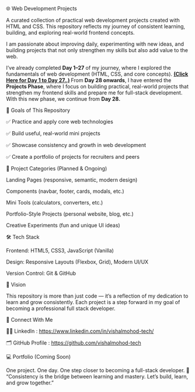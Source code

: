🌐 Web Development Projects

A curated collection of practical web development projects created with HTML and CSS.
This repository reflects my journey of consistent learning, building, and exploring real-world frontend concepts.

I am passionate about improving daily, experimenting with new ideas, and building projects that not only strengthen my skills but also add value to the web.

 I’ve already completed <strong>Day 1–27</strong> of my journey, where I explored the fundamentals of web development (HTML, CSS, and core concepts). <strong> <a href="https://vishalmohod-tech.github.io/learns-webdev/" target="_blank">(Click Here for Day 1 to Day 27..)</a> </strong>
         From <strong>Day 28 onwards</strong>, I have entered the <strong>Projects Phase</strong>, where  I focus on building practical, real-world projects that strengthen my frontend skills and prepare me for full-stack development. With this new phase, we continue from <strong>Day 28.</strong>

🚀 Goals of This Repository

✅ Practice and apply core web technologies

✅ Build useful, real-world mini projects

✅ Showcase consistency and growth in web development

✅ Create a portfolio of projects for recruiters and peers

📂 Project Categories (Planned & Ongoing)

Landing Pages (responsive, semantic, modern design)

Components (navbar, footer, cards, modals, etc.)

Mini Tools (calculators, converters, etc.)

Portfolio-Style Projects (personal website, blog, etc.)

Creative Experiments (fun and unique UI ideas)

🛠️ Tech Stack

Frontend: HTML5, CSS3, JavaScript (Vanilla)

Design: Responsive Layouts (Flexbox, Grid), Modern UI/UX

Version Control: Git & GitHub

📌 Vision

This repository is more than just code — it’s a reflection of my dedication to learn and grow consistently.
Each project is a step forward in my goal of becoming a professional full stack developer.

🔗 Connect With Me

🧑‍💼 LinkedIn : https://www.linkedin.com/in/vishalmohod-tech/

🗂 GitHub Profile :  https://github.com/vishalmohod-tech

💻 Portfolio (Coming Soon)


 One project. One day. One step closer to becoming a full-stack developer. 💪
“Consistency is the bridge between learning and mastery. Let’s build, learn, and grow together.”
